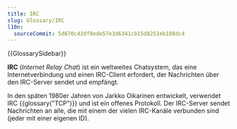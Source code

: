 ```yaml
---
title: IRC
slug: Glossary/IRC
l10n:
  sourceCommit: 5d670c42df8ede57e3d6341cb15d8251eb188dc4
---
```


{{GlossarySidebar}}

**IRC** (_Internet Relay Chat_) ist ein weltweites Chatsystem, das eine Internetverbindung und einen IRC-Client erfordert, der Nachrichten über den IRC-Server sendet und empfängt.

In den späten 1980er Jahren von Jarkko Oikarinen entwickelt, verwendet IRC {{glossary("TCP")}} und ist ein offenes Protokoll. Der IRC-Server sendet Nachrichten an alle, die mit einem der vielen IRC-Kanäle verbunden sind (jeder mit einer eigenen ID).
